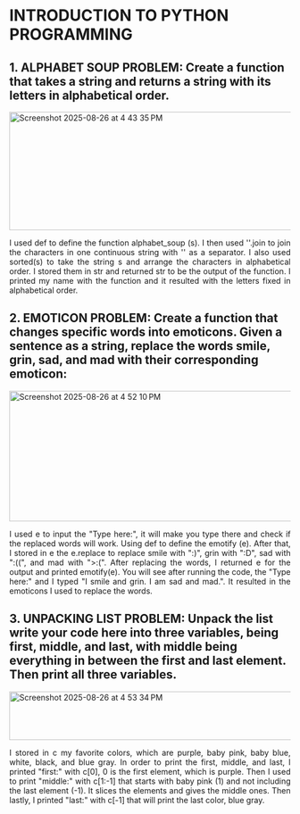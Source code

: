 # INTRODUCTION TO PYTHON PROGRAMMING
## __1. ALPHABET SOUP PROBLEM__: Create a function that takes a string and returns a string with its letters in alphabetical order.
<img width="1189" height="212" alt="Screenshot 2025-08-26 at 4 43 35 PM" src="https://github.com/user-attachments/assets/c643ac1a-3cbc-42cb-84be-9b01da74b13a" />

<p align="justify"> I used def to define the function alphabet_soup (s). I then used ''.join to join the characters in one continuous string with '' as a separator. I also used sorted(s) to take the string s and arrange the characters in alphabetical order. I stored them in str and returned str to be the output of the function. I printed my name with the function and it resulted with the letters fixed in alphabetical order. </p>

## __2. EMOTICON PROBLEM__: Create a function that changes specific words into emoticons. Given a sentence as a string, replace the words smile, grin, sad, and mad with their corresponding emoticon:
<img width="1187" height="234" alt="Screenshot 2025-08-26 at 4 52 10 PM" src="https://github.com/user-attachments/assets/6bd6814a-f53f-49fc-ab76-4a1f4b855133" />

<p align="justify"> I used e to input the "Type here:", it will make you type there and check if the replaced words will work. Using def to define the emotify (e). After that, I stored in e the e.replace to replace smile with ":)", grin with ":D", sad with ":((", and mad with ">:(". After replacing the words, I returned e for the output and printed emotify(e). You will see after running the code, the "Type here:" and I typed "I smile and grin. I am sad and mad.". It resulted in the emoticons I used to replace the words. </p>

## __3. UNPACKING LIST PROBLEM__: Unpack the list write your code here into three variables, being first, middle, and last, with middle being everything in between the first and last element. Then print all three variables.
<img width="1190" height="87" alt="Screenshot 2025-08-26 at 4 53 34 PM" src="https://github.com/user-attachments/assets/0442ce86-96fd-42c1-83f3-7ba6e29aed38" />

<p align="justify"> I stored in c my favorite colors, which are purple, baby pink, baby blue, white, black, and blue gray. In order to print the first, middle, and last, I printed "first:" with c[0], 0 is the first element, which is purple. Then I used to print "middle:" with c[1:-1] that starts with baby pink (1) and not including the last element (-1). It slices the elements and gives the middle ones. Then lastly, I printed "last:" with c[-1] that will print the last color, blue gray. </p>
